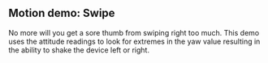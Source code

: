 ## Motion demo: Swipe
No more will you get a sore thumb from swiping right too much. This demo uses the attitude readings to look for extremes in the yaw value resulting in the ability to shake the device left or right.
